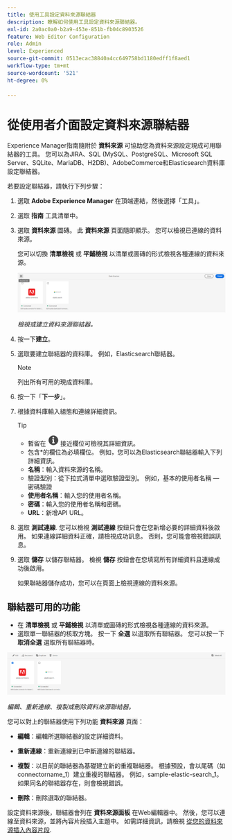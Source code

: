 ```yaml
---
title: 使用工具設定資料來源聯結器
description: 瞭解如何使用工具設定資料來源聯結器。
exl-id: 2a0ac0a0-b2a9-453e-851b-fb04c8903526
feature: Web Editor Configuration
role: Admin
level: Experienced
source-git-commit: 0513ecac38840a4cc649758bd1180edff1f8aed1
workflow-type: tm+mt
source-wordcount: '521'
ht-degree: 0%

---
```


# 從使用者介面設定資料來源聯結器

Experience Manager指南隨附於 **資料來源** 可協助您為資料來源設定現成可用聯結器的工具。 您可以為JIRA、SQL (MySQL、PostgreSQL、Microsoft SQL Server、SQLite、MariaDB、H2DB)、AdobeCommerce和Elasticsearch資料庫設定聯結器。

若要設定聯結器，請執行下列步驟：

1. 選取 **Adobe Experience Manager** 在頂端連結，然後選擇「工具」。
1. 選取 **指南** 工具清單中。
1. 選取 **資料來源** 圖磚。 此 **資料來源** 頁面隨即顯示。 您可以檢視已連線的資料來源。

   您可以切換 **清單檢視** 或 **平鋪檢視** 以清單或圖磚的形式檢視各種連線的資料來源。

   <img src="./assets/data-sources-create-window.png" alt= "列在資料來源頁面上的資料來源" width="800">

   *檢視或建立資料來源聯結器。*
1. 按一下&#x200B;**建立**。
1. 選取要建立聯結器的資料庫。 例如，Elasticsearch聯結器。
   >[!NOTE]
   >
   >列出所有可用的現成資料庫。

1. 按一下「**下一步**」。
1. 根據資料庫輸入組態和連線詳細資訊。

   >[!TIP]
   >* 暫留在 <img src="./assets/info-details.svg" alt= "資訊圖示" width="25"> 接近欄位可檢視其詳細資訊。
   > * 包含*的欄位為必填欄位。 例如，您可以為Elasticsearch聯結器輸入下列詳細資訊。

   * **名稱**：輸入資料來源的名稱。
   * 驗證型別：從下拉式清單中選取驗證型別。 例如，基本的使用者名稱 — 密碼驗證
   * **使用者名稱**：輸入您的使用者名稱。
   * **密碼**：輸入您的使用者名稱和密碼。
   * **URL**：新增API URL。

1. 選取 **測試連線**. 您可以檢視 **測試連線** 按鈕只會在您新增必要的詳細資料後啟用。 如果連線詳細資料正確，請檢視成功訊息。 否則，您可能會檢視錯誤訊息。



1. 選取 **儲存** 以儲存聯結器。     檢視 **儲存** 按鈕會在您填寫所有詳細資料且連線成功後啟用。


   如果聯結器儲存成功，您可以在頁面上檢視連線的資料來源。

## 聯結器可用的功能

* 在 **清單檢視** 或 **平鋪檢視**  以清單或圖磚的形式檢視各種連線的資料來源。
* 選取單一聯結器的核取方塊。 按一下 **全選** 以選取所有聯結器。 您可以按一下 **取消全選** 選取所有聯結器時。

<img src="./assets/data-sources-features.png" alt= "資料來源頁面上的資料來源功能" width="800">

*編輯、重新連線、複製或刪除資料來源聯結器。*

您可以對上的聯結器使用下列功能 **資料來源** 頁面：

* **編輯**：編輯所選聯結器的設定詳細資料。

* **重新連線**：重新連線到已中斷連線的聯結器。

* **複製**：以目前的聯結器為基礎建立新的重複聯結器。 根據預設，會以尾碼（如connectorname_1）建立重複的聯結器。 例如，sample-elastic-search_1。
如果同名的聯結器存在，則會檢視錯誤。

* **刪除**：刪除選取的聯結器。


設定資料來源後，聯結器會列在 **資料來源面板** 在Web編輯器中。 然後，您可以連線至資料來源，並將內容片段插入主題中。 如需詳細資訊，請檢視 [從您的資料來源插入內容片段](../user-guide/web-editor-content-snippet.md).
